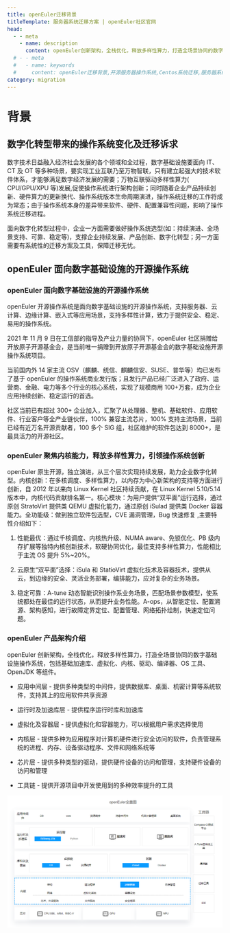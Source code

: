 ```yaml
---
title: openEuler迁移背景
titleTemplate: 服务器系统迁移方案 | openEuler社区官网
head:
  - - meta
    - name: description
      content: openEuler创新架构，全栈优化，释放多样性算力，打造全场景协同的数字基础设施操作系统，包括基础加速库、虚拟化、内核、驱动、编译器、OS 工具、OpenJDK 等组件。想要了解更多系统迁移相关信息，欢迎访问openEuler官网。
  # - - meta
  #   - name: keywords
  #     content: openEuler迁移背景,开源服务器操作系统,Centos系统迁移,服务器系统迁移,Linux迁移,服务器安装linux系统
category: migration
---
```


# 背景

## 数字化转型带来的操作系统变化及迁移诉求

数字技术日益融入经济社会发展的各个领域和全过程，数字基础设施要面向 IT、CT 及 OT 等多种场景，要实现工业互联乃至万物智联，只有建立起强大的技术软件体系，才能够满足数字经济发展的需要；万物互联驱动多样性算力( CPU/GPU/XPU 等)发展,促使操作系统进行架构创新；同时随着企业产品持续创新、硬件算力的更新换代、操作系统版本生命周期演进，操作系统迁移的工作将成为常态；由于操作系统本身的差异带来软件、硬件、配置兼容性问题，影响了操作系统迁移进程。

面向数字化转型过程中，企业一方面需要做好操作系统选型(如：持续演进、全场景支持、可靠、稳定等)，支撑企业持续发展、产品创新、数字化转型；另一方面需要有系统性的迁移方案及工具，保障迁移无忧。

## openEuler 面向数字基础设施的开源操作系统

### openEuler 面向数字基础设施的开源操作系统

openEuler 开源操作系统是面向数字基础设施的开源操作系统，支持服务器、云计算、边缘计算、嵌入式等应用场景，支持多样性计算，致力于提供安全、稳定、易用的操作系统。

2021 年 11 月 9 日在工信部的指导及产业力量的协同下，openEuler 社区捐赠给开放原子开源基金会，是当前唯一捐赠到开放原子开源基金会的数字基础设施开源操作系统项目。

当前国内外 14 家主流 OSV（麒麟、统信、麒麟信安、SUSE、普华等）均已发布了基于 openEuler 的操作系统商业发行版；且发行产品已经广泛进入了政府、运营商、金融、电力等多个行业的核心系统，实现了规模商用 100+万套，成为企业应用持续创新、稳定运行的首选。

社区当前已有超过 300+ 企业加入，汇聚了从处理器、整机、基础软件、应用软件、行业客户等全产业链伙伴，100% 兼容主流芯片，100% 支持主流场景，当前已经有近万名开源贡献者，100 多个 SIG 组，社区维护的软件包达到 8000+，是最具活力的开源社区。

### openEuler 聚焦内核能力，释放多样性算力，引领操作系统创新

openEuler 原生开源，独立演进，从三个层次实现持续发展，助力企业数字化转型。内核创新：在多核调度、多样性算力，以内存为中心新架构的支持等方面进行创新，自 2012 年以来向 Linux Kernel 社区持续贡献，在 Linux Kernel 5.10/5.14 版本中，内核代码贡献排名第一。核心模块：为用户提供“双平面”运行选择，通过原创 StratoVirt 提供类 QEMU 虚拟化能力，通过原创 iSulad 提供类 Docker 容器能力。全功能级：做到独立软件包选型，CVE 漏洞管理，Bug 快速修复 ,主要特性介绍如下：

1. 性能最优：通过千核调度、内核热升级、NUMA aware、免锁优化、PB 级内存扩展等独特内核创新技术，软硬协同优化，最佳支持多样性算力，性能相比于主流 OS 提升 5%~20%。

2. 云原生“双平面”选择：iSula 和 StatioVirt 虚拟化技术及容器技术，提供从云，到边缘的安全、灵活业务部署，编排能力，应对复杂的业务场景。

3. 稳定可靠：A-tune 动态智能识別操作系业务场景，匹配场景参数模型，使系统都处在最佳的运行状态，从而提升业务性能。A-ops，从智能定位、配置溯源、架构感知，进行故障定界定位、配置管理、网络拓扑绘制，快速定位问题。

### openEuler 产品架构介绍

openEuler 创新架构，全栈优化，释放多样性算力，打造全场景协同的数字基础设施操作系统，包括基础加速库、虚拟化、内核、驱动、编译器、OS 工具、OpenJDK 等组件。

- 应用中间层 - 提供多种类型的中间件，提供数据库、桌面、机密计算等系统软件，支持其上的应用软件共享资源

- 运行时及加速库层 - 提供程序运行时库和加速库

- 虚拟化及容器层 - 提供虚拟化和容器能力，可以根据用户需求选择使用

- 内核层 - 提供多种为应用程序对计算机硬件进行安全访问的软件，负责管理系统的进程、内存、设备驱动程序、文件和网络系统等

- 芯片层 - 提供多种类型的驱动，提供硬件设备的访问和管理，支持硬件设备的访问和管理

- 工具链 - 提供开源项目中开发使用到的多种效率提升的工具

<img src="./framework.png"/>
